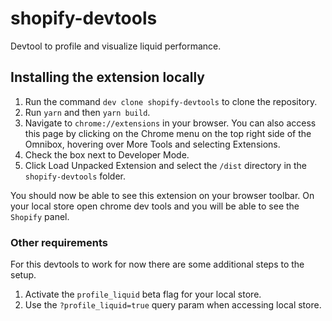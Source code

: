 # shopify-devtools

Devtool to profile and visualize liquid performance.

## Installing the extension locally
1. Run the command `dev clone shopify-devtools` to clone the repository.
2. Run `yarn` and then `yarn build`.
3. Navigate to `chrome://extensions` in your browser. You can also access this page by clicking on the Chrome menu on the top right side of the Omnibox, hovering over More Tools and selecting Extensions.
4. Check the box next to Developer Mode.
5. Click Load Unpacked Extension and select the `/dist` directory in the `shopify-devtools` folder.

You should now be able to see this extension on your browser toolbar. On your local store open chrome dev tools and you will be able to see the `Shopify` panel.

### Other requirements
For this devtools to work for now there are some additional steps to the setup.
1. Activate the `profile_liquid` beta flag for your local store.
2. Use the `?profile_liquid=true` query param when accessing local store.

